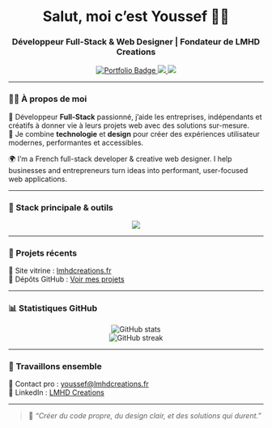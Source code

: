 <!-- 👋 Présentation rapide -->
<h1 align="center">Salut, moi c’est Youssef 👨‍💻</h1>
<h3 align="center">Développeur Full-Stack & Web Designer | Fondateur de LMHD Creations</h3>

<p align="center">
  <a href="https://lmhdcreations.fr" target="_blank">
    <img src="https://img.shields.io/badge/Portfolio-lmhdcreations.fr-%230077B5?style=for-the-badge&logo=google-chrome&logoColor=white" alt="Portfolio Badge" />
  </a>
  <a href="mailto:youssef@lmhdcreations.fr">
    <img src="https://img.shields.io/badge/Email-youssef@lmhdcreations.fr-EA4335?style=for-the-badge&logo=gmail&logoColor=white" />
  </a>
  <a href="https://www.linkedin.com/company/lmhdcreations">
    <img src="https://img.shields.io/badge/LinkedIn-LMHD%20Creations-0077B5?style=for-the-badge&logo=linkedin&logoColor=white" />
  </a>
</p>

---

### 👨‍💼 À propos de moi

🔵 Développeur **Full-Stack** passionné, j’aide les entreprises, indépendants et créatifs à donner vie à leurs projets web avec des solutions sur-mesure.  
🎨 Je combine **technologie** et **design** pour créer des expériences utilisateur modernes, performantes et accessibles.

🌍 I’m a French full-stack developer & creative web designer. I help businesses and entrepreneurs turn ideas into performant, user-focused web applications.

---

### 🧰 Stack principale & outils

<p align="center">
  <img src="https://skillicons.dev/icons?i=html,css,sass,js,ts,php,laravel,react,nodejs,express,mongodb,figma,git,github" />
</p>

---

### 🚀 Projets récents

🔗 Site vitrine : [lmhdcreations.fr](https://lmhdcreations.fr)  
📁 Dépôts GitHub : [Voir mes projets](https://github.com/lmhdcreations?tab=repositories)

---

### 📊 Statistiques GitHub

<p align="center">
  <img src="https://github-readme-stats.vercel.app/api?username=tonprofil&show_icons=true&theme=tokyonight&hide_border=true&hide_title=true" alt="GitHub stats" />
  <br/>
  <img src="https://github-readme-streak-stats.herokuapp.com?user=tonprofil&theme=tokyonight&hide_border=true" alt="GitHub streak" />
</p>

---

### 🤝 Travaillons ensemble

📧 Contact pro : youssef@lmhdcreations.fr  
💼 LinkedIn : [LMHD Creations](https://www.linkedin.com/company/lmhdcreations)

---

> 🧠 *“Créer du code propre, du design clair, et des solutions qui durent.”*
